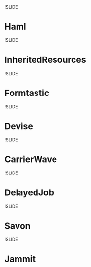 !SLIDE 

# Haml

!SLIDE

# InheritedResources

!SLIDE

# Formtastic

!SLIDE 

# Devise

!SLIDE

# CarrierWave

!SLIDE

# DelayedJob

!SLIDE 

# Savon

!SLIDE 

# Jammit

